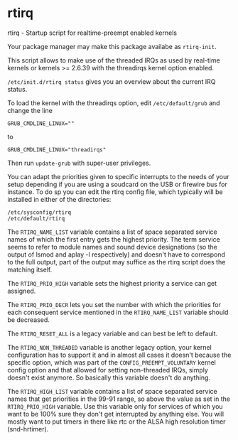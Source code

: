 # rtirq
rtirq - Startup script for realtime-preempt enabled kernels

Your package manager may make this package availabe as `rtirq-init`.

This script allows to make use of the threaded IRQs as used by real-time kernels or kernels >= 2.6.39 with the threadirqs kernel option enabled.

`/etc/init.d/rtirq status` gives you an overview about the current IRQ status.

To load the kernel with the threadirqs option, edit `/etc/default/grub` and change the line
```
GRUB_CMDLINE_LINUX=""
```
to
```
GRUB_CMDLINE_LINUX="threadirqs"
```
Then run `update-grub` with super-user privileges.

You can adapt the priorities given to specific interrupts to the needs of your setup depending if you are using a soudcard on the USB or firewire bus for instance. To do sp you can edit the rtirq config file, which typically will be installed in either of the directories:

```
/etc/sysconfig/rtirq
/etc/default/rtirq
```

The `RTIRQ_NAME_LIST` variable contains a list of space separated service names of which the first entry gets the highest priority. The term service seems to refer to module names and sound device designations (so the output of lsmod and aplay -l respectively) and doesn't have to correspond to the full output, part of the output may suffice as the rtirq script does the matching itself.

The `RTIRQ_PRIO_HIGH` variable sets the highest priority a service can get assigned.

The `RTIRQ_PRIO_DECR` lets you set the number with which the priorities for each consequent service mentioned in the `RTIRQ_NAME_LIST` variable should be decreased.

The `RTIRQ_RESET_ALL` is a legacy variable and can best be left to default.

The `RTIRQ_NON_THREADED` variable is another legacy option, your kernel configuration has to support it and in almost all cases it doesn't because the specific option, which was part of the `CONFIG_PREEMPT_VOLUNTARY` kernel config option and that allowed for setting non-threaded IRQs, simply doesn't exist anymore. So basically this variable doesn't do anything.

The `RTIRQ_HIGH_LIST` variable contains a list of space separated service names that get priorities in the 99-91 range, so above the value as set in the `RTIRQ_PRIO_HIGH` variable. Use this variable only for services of which you want to be 100% sure they don't get interrupted by anything else. You will mostly want to put timers in there like rtc or the ALSA high resolution timer (snd-hrtimer). 
